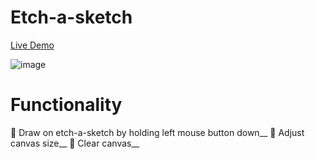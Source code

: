 # Etch-a-sketch
[Live Demo](https://m1lanaz.github.io/Etch-a-sketch/)

![image](https://github.com/m1lanaz/Etch-a-sketch/assets/58622630/4c316d50-0823-479f-9ac3-97bbfc8e0f70)


# Functionality
📌 Draw on etch-a-sketch by holding left mouse button down__
📌 Adjust canvas size__
📌 Clear canvas__
